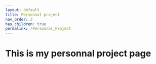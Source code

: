 ```yaml
---
layout: default
title: Personnal project
nav_order: 3
has_children: true
permalink: /Personnal_Project
---
```


# This is my personnal project page